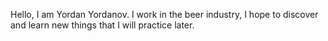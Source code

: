 Hello, I am Yordan Yordanov. I work in the beer industry, I hope to discover and learn new things that I will practice later.
